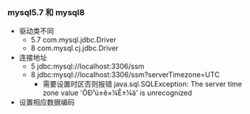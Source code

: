 ### mysql5.7 和 mysql8
- 驱动类不同 
  - 5.7 com.mysql.jdbc.Driver
  - 8 com.mysql.cj.jdbc.Driver
- 连接地址
  - 5 jdbc:mysql://localhost:3306/ssm
  - 8 jdbc:mysql://localhost:3306/ssm?serverTimezone=UTC 
    - 需要设置时区否则报错 java.sql.SQLException: The server time zone value 'ÖÐ¹ú±ê×¼Ê±¼ä' is unrecognized 
- 设置相应数据编码
